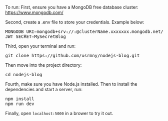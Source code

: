 To run:
First, ensure you have a MongoDB free database cluster: https://www.mongodb.com/

Second, create a .env file to store your credentials. Example below:
<pre>MONGODB_URI=mongodb+srv://<username>:<password>@clusterName.xxxxxxx.mongodb.net/blog
JWT_SECRET=MySecretBlog</pre>

Third, open your terminal and run:
<pre><bash>git clone https://github.com/usrmny/nodejs-blog.git</bash></pre>
Then move into the project directory: 
<pre><bash>cd nodejs-blog</bash></pre>

Fourth, make sure you have Node.js installed. Then to install the dependencies and start a server, run:
<pre><bash>npm install
npm run dev</bash></pre>

Finally, open `localhost:5000` in a brower to try it out.

